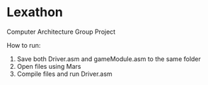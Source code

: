# Lexathon
Computer Architecture Group Project

How to run:
1. Save both Driver.asm and gameModule.asm to the same folder
2. Open files using Mars
3. Compile files and run Driver.asm
